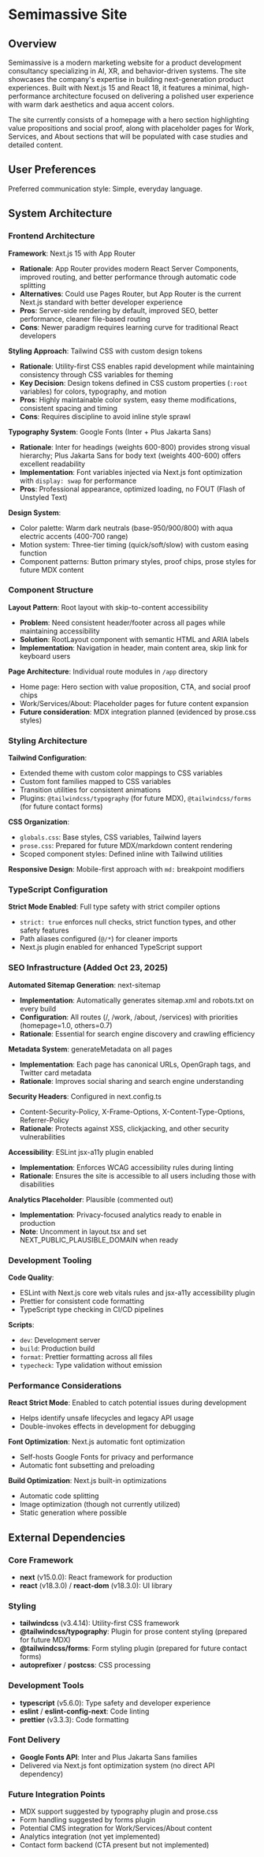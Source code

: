# Semimassive Site

## Overview

Semimassive is a modern marketing website for a product development consultancy specializing in AI, XR, and behavior-driven systems. The site showcases the company's expertise in building next-generation product experiences. Built with Next.js 15 and React 18, it features a minimal, high-performance architecture focused on delivering a polished user experience with warm dark aesthetics and aqua accent colors.

The site currently consists of a homepage with a hero section highlighting value propositions and social proof, along with placeholder pages for Work, Services, and About sections that will be populated with case studies and detailed content.

## User Preferences

Preferred communication style: Simple, everyday language.

## System Architecture

### Frontend Architecture

**Framework**: Next.js 15 with App Router
- **Rationale**: App Router provides modern React Server Components, improved routing, and better performance through automatic code splitting
- **Alternatives**: Could use Pages Router, but App Router is the current Next.js standard with better developer experience
- **Pros**: Server-side rendering by default, improved SEO, better performance, cleaner file-based routing
- **Cons**: Newer paradigm requires learning curve for traditional React developers

**Styling Approach**: Tailwind CSS with custom design tokens
- **Rationale**: Utility-first CSS enables rapid development while maintaining consistency through CSS variables for theming
- **Key Decision**: Design tokens defined in CSS custom properties (`:root` variables) for colors, typography, and motion
- **Pros**: Highly maintainable color system, easy theme modifications, consistent spacing and timing
- **Cons**: Requires discipline to avoid inline style sprawl

**Typography System**: Google Fonts (Inter + Plus Jakarta Sans)
- **Rationale**: Inter for headings (weights 600-800) provides strong visual hierarchy; Plus Jakarta Sans for body text (weights 400-600) offers excellent readability
- **Implementation**: Font variables injected via Next.js font optimization with `display: swap` for performance
- **Pros**: Professional appearance, optimized loading, no FOUT (Flash of Unstyled Text)

**Design System**:
- Color palette: Warm dark neutrals (base-950/900/800) with aqua electric accents (400-700 range)
- Motion system: Three-tier timing (quick/soft/slow) with custom easing function
- Component patterns: Button primary styles, proof chips, prose styles for future MDX content

### Component Structure

**Layout Pattern**: Root layout with skip-to-content accessibility
- **Problem**: Need consistent header/footer across all pages while maintaining accessibility
- **Solution**: RootLayout component with semantic HTML and ARIA labels
- **Implementation**: Navigation in header, main content area, skip link for keyboard users

**Page Architecture**: Individual route modules in `/app` directory
- Home page: Hero section with value proposition, CTA, and social proof chips
- Work/Services/About: Placeholder pages for future content expansion
- **Future consideration**: MDX integration planned (evidenced by prose.css styles)

### Styling Architecture

**Tailwind Configuration**:
- Extended theme with custom color mappings to CSS variables
- Custom font families mapped to CSS variables
- Transition utilities for consistent animations
- Plugins: `@tailwindcss/typography` (for future MDX), `@tailwindcss/forms` (for future contact forms)

**CSS Organization**:
- `globals.css`: Base styles, CSS variables, Tailwind layers
- `prose.css`: Prepared for future MDX/markdown content rendering
- Scoped component styles: Defined inline with Tailwind utilities

**Responsive Design**: Mobile-first approach with `md:` breakpoint modifiers

### TypeScript Configuration

**Strict Mode Enabled**: Full type safety with strict compiler options
- `strict: true` enforces null checks, strict function types, and other safety features
- Path aliases configured (`@/*`) for cleaner imports
- Next.js plugin enabled for enhanced TypeScript support

### SEO Infrastructure (Added Oct 23, 2025)

**Automated Sitemap Generation**: next-sitemap
- **Implementation**: Automatically generates sitemap.xml and robots.txt on every build
- **Configuration**: All routes (/, /work, /about, /services) with priorities (homepage=1.0, others=0.7)
- **Rationale**: Essential for search engine discovery and crawling efficiency

**Metadata System**: generateMetadata on all pages
- **Implementation**: Each page has canonical URLs, OpenGraph tags, and Twitter card metadata
- **Rationale**: Improves social sharing and search engine understanding

**Security Headers**: Configured in next.config.ts
- Content-Security-Policy, X-Frame-Options, X-Content-Type-Options, Referrer-Policy
- **Rationale**: Protects against XSS, clickjacking, and other security vulnerabilities

**Accessibility**: ESLint jsx-a11y plugin enabled
- **Implementation**: Enforces WCAG accessibility rules during linting
- **Rationale**: Ensures the site is accessible to all users including those with disabilities

**Analytics Placeholder**: Plausible (commented out)
- **Implementation**: Privacy-focused analytics ready to enable in production
- **Note**: Uncomment in layout.tsx and set NEXT_PUBLIC_PLAUSIBLE_DOMAIN when ready

### Development Tooling

**Code Quality**:
- ESLint with Next.js core web vitals rules and jsx-a11y accessibility plugin
- Prettier for consistent code formatting
- TypeScript type checking in CI/CD pipelines

**Scripts**:
- `dev`: Development server
- `build`: Production build
- `format`: Prettier formatting across all files
- `typecheck`: Type validation without emission

### Performance Considerations

**React Strict Mode**: Enabled to catch potential issues during development
- Helps identify unsafe lifecycles and legacy API usage
- Double-invokes effects in development for debugging

**Font Optimization**: Next.js automatic font optimization
- Self-hosts Google Fonts for privacy and performance
- Automatic font subsetting and preloading

**Build Optimization**: Next.js built-in optimizations
- Automatic code splitting
- Image optimization (though not currently utilized)
- Static generation where possible

## External Dependencies

### Core Framework
- **next** (v15.0.0): React framework for production
- **react** (v18.3.0) / **react-dom** (v18.3.0): UI library

### Styling
- **tailwindcss** (v3.4.14): Utility-first CSS framework
- **@tailwindcss/typography**: Plugin for prose content styling (prepared for future MDX)
- **@tailwindcss/forms**: Form styling plugin (prepared for future contact forms)
- **autoprefixer** / **postcss**: CSS processing

### Development Tools
- **typescript** (v5.6.0): Type safety and developer experience
- **eslint** / **eslint-config-next**: Code linting
- **prettier** (v3.3.3): Code formatting

### Font Delivery
- **Google Fonts API**: Inter and Plus Jakarta Sans families
- Delivered via Next.js font optimization system (no direct API dependency)

### Future Integration Points
- MDX support suggested by typography plugin and prose.css
- Form handling suggested by forms plugin
- Potential CMS integration for Work/Services/About content
- Analytics integration (not yet implemented)
- Contact form backend (CTA present but not implemented)